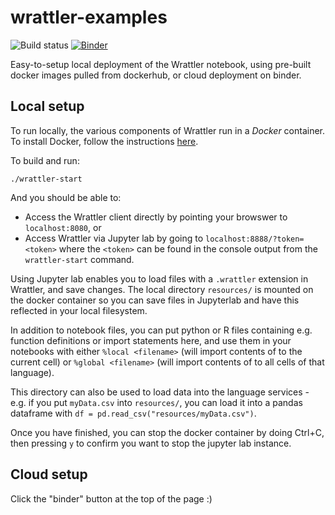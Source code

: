 # wrattler-examples

![Build status](https://api.travis-ci.org/wrattler/wrattler-examples.svg?branch=master)
[![Binder](https://mybinder.org/badge_logo.svg)](https://mybinder.org/v2/gh/wrattler/wrattler-examples/feature/consolidate-examples?urlpath=lab/tree/examples)

Easy-to-setup local deployment of the Wrattler notebook, using pre-built docker images pulled from dockerhub, or cloud deployment on binder.

## Local setup

To run locally, the various components of Wrattler run in a *Docker* container.  To install Docker, follow the instructions [here](https://www.docker.com/products/docker-desktop).

To build and run:
```
./wrattler-start
```
And you should be able to:
* Access the Wrattler client directly by pointing your browswer to ```localhost:8080```, or
* Access Wrattler via Jupyter lab by going to ```localhost:8888/?token=<token>``` where the ```<token>``` can be found in the console output from the ```wrattler-start``` command.

Using Jupyter lab enables you to load files with a ```.wrattler``` extension in Wrattler, and save changes.
The local directory ```resources/``` is mounted on the docker container so you can save files in Jupyterlab and have this reflected in your local filesystem.

In addition to notebook files, you can put python or R files containing e.g. function definitions or import statements here, and use them in your notebooks with either
```%local <filename>``` (will import contents of <filename> to the current cell) or ```%global <filename>``` (will import contents of <filename> to all cells of that language).

This directory can also be used to load data into the language services - e.g. if you put ```myData.csv``` into ```resources/```, you can load it into a pandas dataframe with ```df = pd.read_csv("resources/myData.csv")```.

Once you have finished, you can stop the docker container by doing Ctrl+C, then pressing `y` to confirm you want to stop the jupyter lab instance.


## Cloud setup

Click the "binder" button at the top of the page :)
